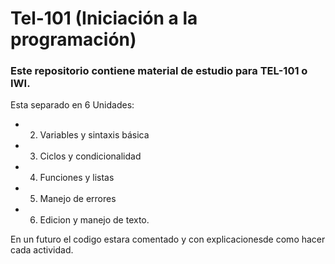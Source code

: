 # Tel-101 (Iniciación a la programación)
### Este repositorio contiene material de estudio para TEL-101 o IWI.

Esta separado en 6 Unidades:

- 2. Variables y sintaxis básica
- 3. Ciclos y condicionalidad
- 4. Funciones y listas
- 5. Manejo de errores
- 6. Edicion y manejo de texto.

En un futuro el codigo estara comentado y con explicacionesde como hacer cada actividad.
